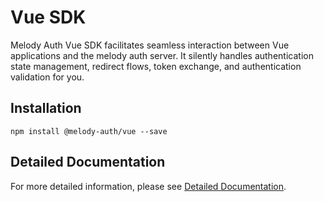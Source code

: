 # Vue SDK

Melody Auth Vue SDK facilitates seamless interaction between Vue applications and the melody auth server. It silently handles authentication state management, redirect flows, token exchange, and authentication validation for you.

## Installation

```
npm install @melody-auth/vue --save
```

## Detailed Documentation
For more detailed information, please see [Detailed Documentation](https://auth.valuemelody.com/vue-sdk.html).